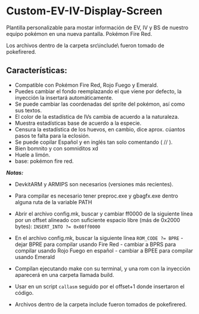 # Custom-EV-IV-Display-Screen
 Plantilla personalizable para mostar información de EV, IV y BS de nuestro equipo pokémon en una nueva pantalla. Pokémon Fire Red.
 
Los archivos dentro de la carpeta src\include\ fueron tomado de pokefirered.
 
Características:
-
+ Compatible con Pokémon Fire Red, Rojo Fuego y Emerald.
+ Puedes cambiar el fondo reemplazando el que viene por defecto, la inyección la insertará automáticamente.
+ Se puede cambiar las coordenadas del sprite del pokémon, así como sus textos.
+ El color de la estadística de IVs cambia de acuerdo a la naturaleza.
+ Muestra estadísticas base de acuerdo a la especie.
+ Censura la estadística de los huevos, en cambio, dice aprox. cúantos pasos te falta para la eclosión.
+ Se puede copilar Español y en inglés tan solo comentando ( // ).
+ Bien bomnito y con somniditos xd
+ Huele a limón.
+ base: pokémon fire red.


***Notas:***

- DevkitARM y ARMIPS son necesarios (versiones más recientes).

- Para compilar es necesario tener preproc.exe y gbagfx.exe dentro alguna ruta de la variable PATH

- Abrir el archivo config.mk, buscar y cambiar ff0000 de la siguiente línea por un offset alineado con suficiente espacio libre (más de 0x2000 bytes):
        `INSERT_INTO ?= 0x08ff0000`
- En el archivo config.mk, buscar la siguiente línea
        `ROM_CODE ?= BPRE`
        - dejar BPRE para compilar usando Fire Red
        - cambiar a BPRS para compilar usando Rojo Fuego en español
        - cambiar a BPEE para compilar usando Emerald

- Compilan ejecutando make con su terminal, y una rom con la inyección aparecerá en una carpeta llamada build.

- Usar en un script `callasm` seguido por el offset+1 donde insertaron el código.

- Archivos dentro de la carpeta include fueron tomados de pokefirered.

